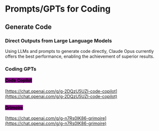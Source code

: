 # Prompts/GPTs for Coding

## Generate Code

### Direct Outputs from Large Language Models

Using LLMs and prompts to generate code directly, Claude Opus currently offers the best performance, enabling the achievement of superior results.





### Coding GPTs

#### <mark style="background-color:purple;">Code Copilot</mark>

[https://chat.openai.com/g/g-2DQzU5UZl-code-copilot](https://chat.openai.com/g/g-2DQzU5UZl-code-copilot)



#### <mark style="background-color:purple;">Grimoire</mark>

[https://chat.openai.com/g/g-n7Rs0IK86-grimoire](https://chat.openai.com/g/g-n7Rs0IK86-grimoire)



